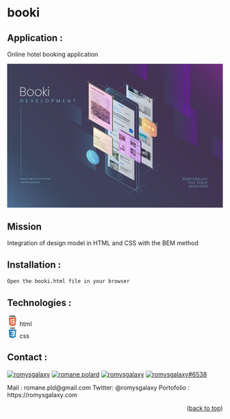 # booki
<a name="readme-top"></a>
 
## Application :
Online hotel booking application

![My Image](.github/readme-booki.jpg)

## Mission
Integration of design model in HTML and CSS with the BEM method

## Installation :
```bash
Open the booki.html file in your browser
```

## Technologies :
<a href="https://www.w3.org/html/" target="_blank" rel="noreferrer"> <img src="https://raw.githubusercontent.com/devicons/devicon/master/icons/html5/html5-original-wordmark.svg" alt="html5" width="25" height="25"/></a>
 html  
<a href="https://www.w3schools.com/css/" target="_blank" rel="noreferrer"> <img src="https://raw.githubusercontent.com/devicons/devicon/master/icons/css3/css3-original-wordmark.svg" alt="css3" width="25" height="25"/></a>
 css  

## Contact :
<p align="left">
<a href="https://twitter.com/romysgalaxy" target="blank"><img align="center" src="https://raw.githubusercontent.com/rahuldkjain/github-profile-readme-generator/master/src/images/icons/Social/twitter.svg" alt="romysgalaxy" height="30" width="40" /></a>
<a href="https://linkedin.com/in/romane polard" target="blank"><img align="center" src="https://raw.githubusercontent.com/rahuldkjain/github-profile-readme-generator/master/src/images/icons/Social/linked-in-alt.svg" alt="romane polard" height="30" width="40" /></a>
<a href="https://instagram.com/romysgalaxy" target="blank"><img align="center" src="https://raw.githubusercontent.com/rahuldkjain/github-profile-readme-generator/master/src/images/icons/Social/instagram.svg" alt="romysgalaxy" height="30" width="40" /></a>
<a href="https://discord.gg/romysgalaxy#6538" target="blank"><img align="center" src="https://raw.githubusercontent.com/rahuldkjain/github-profile-readme-generator/master/src/images/icons/Social/discord.svg" alt="romysgalaxy#6538" height="30" width="40" /></a>
</p>
Mail : romane.pld@gmail.com  
Twitter: @romysgalaxy  
Portofolio : https://romysgalaxy.com  

<p align="right">(<a href="#readme-top">back to top</a>)</p>
